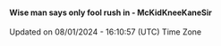 #### Wise man says only fool rush in - McKidKneeKaneSir
Updated on 08/01/2024 - 16:10:57 (UTC) Time Zone
